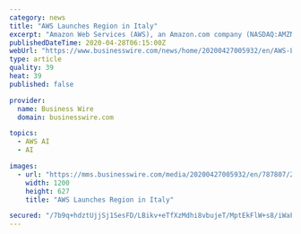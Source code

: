 ```yaml
---
category: news
title: "AWS Launches Region in Italy"
excerpt: "Amazon Web Services (AWS), an Amazon.com company (NASDAQ:AMZN), today announced the opening of the AWS Europe (Milan) Region."
publishedDateTime: 2020-04-28T06:15:00Z
webUrl: "https://www.businesswire.com/news/home/20200427005932/en/AWS-Launches-Region-Italy"
type: article
quality: 39
heat: 39
published: false

provider:
  name: Business Wire
  domain: businesswire.com

topics:
  - AWS AI
  - AI

images:
  - url: "https://mms.businesswire.com/media/20200427005932/en/787807/23/AWS.jpg"
    width: 1200
    height: 627
    title: "AWS Launches Region in Italy"

secured: "/7b9q+hdztUjjSj1SesFD/LBikv+eTfXzMdhi8vbujeT/MptEkFlW+s8/iWaFlverB+tcHXAhmS1b+ZzDl8brDki3l7spkNQtYTakZRNR/GhqiG57aYYbIBX04XVMZY8Jq0kcrZHMfF67hA2DKLTgvIknUow++7yQcZ+LX88/7VC2hrHB91OOzYRC2THHN5SYsWVMz4dkUJHhIb8ETkaA5K513W//Rr5gtDdHuR4hLyl2zCbUsMLLuJPJ35IRRdqIaMY5w4BB9c+ksJh/HTgVvFkVh0JAQUH62zR0oBv8GDvvjEnUiOMUAkLUyCJ4lRxzE/e4wv0m99QIipeOgguPm6BH7LirdrsZjsvGevzYh7pTxoZrSnRXBZTUnc4Giln2/RVtvY+y5OFz88j9Hbei03P4uYzVUXrHaxdKqR1lTlV6nXRr933nSBCFltsofkzA7jIfonueQLa8s1oUTZdtmtzWOQRhFZ3Hzn3WMP1vwY=;UpE09/r2yaeb6T86Vv+rtA=="
---
```


